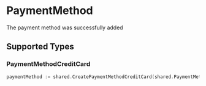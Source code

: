 # PaymentMethod

The payment method was successfully added


## Supported Types

### PaymentMethodCreditCard

```go
paymentMethod := shared.CreatePaymentMethodCreditCard(shared.PaymentMethodCreditCard{/* values here */})
```


